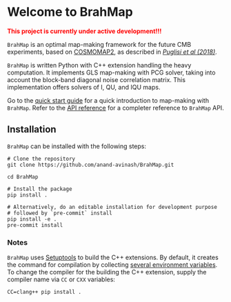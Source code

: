# Welcome to BrahMap

<!-- markdownlint-disable MD033 -->
<font color="red"> **This project is currently under active development!!!** </font>
<!-- markdownlint-disable MD033 -->

`BrahMap` is an optimal map-making framework for the future CMB experiments,
based on [COSMOMAP2](https://github.com/giuspugl/COSMOMAP2), as described in
[*Puglisi et al (2018)*](https://doi.org/10.1051/0004-6361/201832710).

`BrahMap` is written Python with C++ extension handling the heavy computation.
It implements GLS map-making with PCG solver, taking into account the
block-band diagonal noise correlation matrix. This implementation offers
solvers of I, QU, and IQU maps.

Go to the [quick start guide](quick_start.md) for a quick introduction to
map-making with `BrahMap`. Refer to the [API reference](api_references.md)
for a completer reference to `BrahMap` API.

## Installation

`BrahMap` can be installed with the following steps:

```shell
# Clone the repository
git clone https://github.com/anand-avinash/BrahMap.git

cd BrahMap

# Install the package
pip install .

# Alternatively, do an editable installation for development purpose
# followed by `pre-commit` install
pip install -e .
pre-commit install
```

### Notes

`BrahMap` uses [Setuptools](https://setuptools.pypa.io/en/latest/index.html)
to build the C++ extensions. By default, it creates the command for compilation
by collecting
[several environment variables](https://setuptools.pypa.io/en/latest/index.html).
To change the compiler for the building the C++ extension, supply the
compiler name via `CC` or `CXX` variables:

```shell
CC=clang++ pip install .
```
